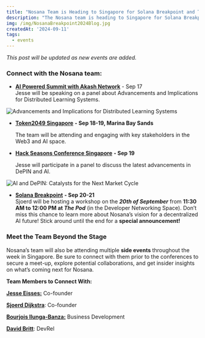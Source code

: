 ```yaml
---
title: "Nosana Team is Heading to Singapore for Solana Breakpoint and Token2049"
description: "The Nosana team is heading to Singapore for Solana Breakpoint and Token2049 to connect with builders and innovators in the DePIN and AI sectors."
img: /img/NosanaBreakpoint2024Blog.jpg
createdAt: '2024-09-11'
tags:
  - events
---
```

*This post will be updated as new events are added.*

### **Connect with the Nosana team:**

* [**AI Powered Summit with Akash Network**](https://lu.ma/AIPowered) \- Sep 17   
  Jesse will be speaking on a panel about Advancements and Implications for Distributed Learning Systems.
  <div style="width: 100%; margin: 0 auto;">
<img alt="Advancements and Implications for Distributed Learning Systems" src="/img/panel.png" />
</div>

* [**Token2049 Singapore**](https://www.asia.token2049.com/) **\- Sep 18-19, Marina Bay Sands**

  The team will be attending and engaging with key stakeholders in the Web3 and AI space.

* [**Hack Seasons Conference Singapore**](http://lu.ma/hack_singapore) **\- Sep 19**

  Jesse will participate in a panel to discuss the latest advancements in DePIN and AI.
  <div style="width: 100%; margin: 0 auto;">
<img alt="AI and DePIN: Catalysts for the Next Market Cycle" src="/img/hack_singapore.png" />
</div>

* [**Solana Breakpoint**](https://solana.com/breakpoint) **\- Sep 20-21**  
  Sjoerd will be hosting a workshop on the ***20th of September*** from **11:30 AM to 12:00 PM at *The Pod*** (in the Developer Networking Space).
  Don’t miss this chance to learn more about Nosana’s vision for a decentralized AI future\! Stick around until the end for a **special announcement\!**

### **Meet the Team Beyond the Stage**

Nosana’s team will also be attending multiple **side events** throughout the week in Singapore. Be sure to connect with them prior to the conferences to secure a meet-up, explore potential collaborations, and get insider insights on what’s coming next for Nosana.

**Team Members to Connect With:**

[**Jesse Eisses:**](https://www.linkedin.com/in/jesse-eisses-9760ab48/) Co-founder

[**Sjoerd Dijkstra**](https://www.linkedin.com/in/sjoerd-dijkstra/): Co-founder

[**Bourjois Ilunga-Banza:**](https://www.linkedin.com/in/bourjois-ilunga-banza/) Business Development

[**David Britt**](https://x.com/djmbritt): DevRel